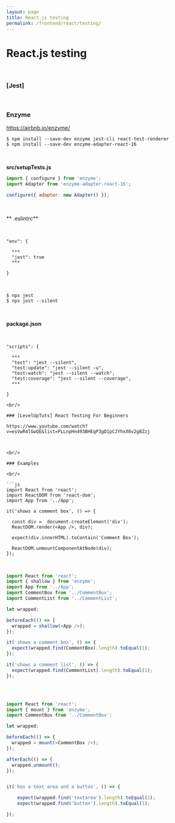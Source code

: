 ```yaml
---
layout: page
title: React.js testing
permalink: /frontend/react/testing/
---
```


# React.js testing

<br/>

### [Jest]



<br/>

### Enzyme

https://airbnb.io/enzyme/

    $ npm install --save-dev enzyme jest-cli react-test-renderer
    $ npm install --save-dev enzyme-adapter-react-16

<br/>

**src/setupTests.js**

```js
import { configure } from 'enzyme';
import Adapter from 'enzyme-adapter-react-16';

configure({ adapter: new Adapter() });
```

<br/>

** .eslintrc** 

<br/>


```
"env": {

  ***
  "jest": true
  ***

}
```

<br/>

    $ npx jest
    $ npx jest --silent


<br/>

**package.json** 

<br/>


```
"scripts": {

  ***
  "test": "jest --silent",
  "test:update": "jest --silent -u",
  "test:watch": "jest --silent --watch",
  "test:coverage": "jest --silent --coverage",
  ***

}

<br/>

### [LevelUpTuts] React Testing For Beginners

https://www.youtube.com/watch?v=esVwR4lGwQE&list=PLLnpHn493BHEqP3gD1pCJYhxX6v2gBZzj



<br/>

### Examples

<br/>

```js
import React from 'react';
import ReactDOM from 'react-dom';
import App from '../App';

it('shows a comment box', () => {

  const div =  document.createElement('div');
  ReactDOM.render(<App />, div);

  expect(div.innerHTML).toContain('Comment Box');

  ReactDOM.unmountComponentAtNode(div);
});
```

<br/>

```js
import React from 'react';
import { shallow } from 'enzyme';
import App from '../App';
import CommentBox from '../CommentBox';
import CommentList from '../CommentList';

let wrapped;

beforeEach(() => {
  wrapped = shallow(<App />);
});

it('shows a comment box', () => {
  expect(wrapped.find(CommentBox).length).toEqual(1);
});

it('shows a comment list', () => {
  expect(wrapped.find(CommentList).length).toEqual(1);
});

```

<br/>

```js

import React from 'react';
import { mount } from 'enzyme';
import CommentBox from '../CommentBox';

let wrapped;

beforeEach(() => {
  wrapped = mount(<CommentBox />);
});

afterEach(() => {
  wrapped.unmount();
});


it('has a text area and a button', () => {

    expect(wrapped.find('textarea').length).toEqual(1);
    expect(wrapped.find('button').length).toEqual(1);

});
```
